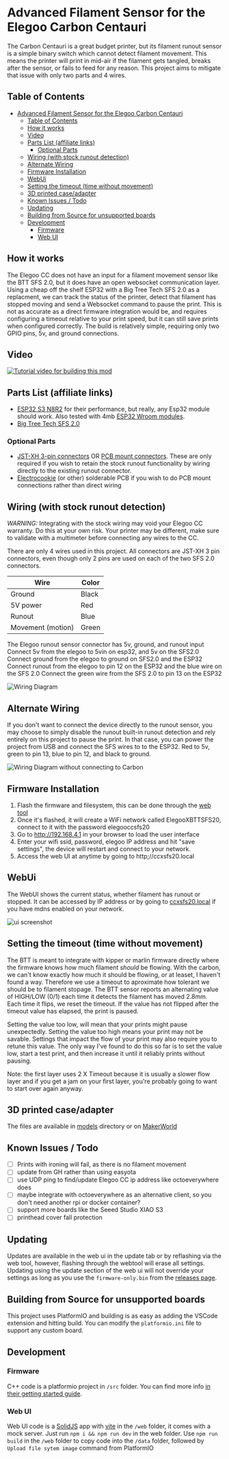 # Advanced Filament Sensor for the Elegoo Carbon Centauri

The Carbon Centauri is a great budget printer, but its filament runout sensor is a simple binary switch which cannot detect filament movement. This means the printer will print in mid-air if the filament gets tangled, breaks after the sensor, or fails to feed for any reason. This project aims to mitigate that issue with only two parts and 4 wires.

## Table of Contents

- [Advanced Filament Sensor for the Elegoo Carbon Centauri](#advanced-filament-sensor-for-the-elegoo-carbon-centauri)
  - [Table of Contents](#table-of-contents)
  - [How it works](#how-it-works)
  - [Video](#video)
  - [Parts List (affiliate links)](#parts-list-affiliate-links)
    - [Optional Parts](#optional-parts)
  - [Wiring (with stock runout detection)](#wiring-with-stock-runout-detection)
  - [Alternate Wiring](#alternate-wiring)
  - [Firmware Installation](#firmware-installation)
  - [WebUi](#webui)
  - [Setting the timeout (time without movement)](#setting-the-timeout-time-without-movement)
  - [3D printed case/adapter](#3d-printed-caseadapter)
  - [Known Issues / Todo](#known-issues--todo)
  - [Updating](#updating)
  - [Building from Source for unsupported boards](#building-from-source-for-unsupported-boards)
  - [Development](#development)
    - [Firmware](#firmware)
    - [Web UI](#web-ui)

## How it works

The Elegoo CC does not have an input for a filament movement sensor like the BTT SFS 2.0, but it does have an open websocket communication layer. Using a cheap off the shelf ESP32 with a Big Tree Tech SFS 2.0 as a replacment, we can track the status of the printer, detect that filament has stopped moving and send a Websocket command to pause the print. This is not as accurate as a direct firmware integration would be, and requires configuring a timeout relative to your print speed, but it can still save prints when configured correctly. The build is relatively simple, requiring only two GPIO pins, 5v, and ground connections.

## Video

[![Tutorial video for building this mod](https://img.youtube.com/vi/6JYKpZ3HX2Y/0.jpg)](https://www.youtube.com/watch?v=6JYKpZ3HX2Y)

## Parts List (affiliate links)

- [ESP32 S3 N8R2](https://amzn.to/4lHsUTo) for their performance, but really, any Esp32 module should work. Also tested with 4mb [ESP32 Wroom modules](https://amzn.to/4kjtDbU).
- [Big Tree Tech SFS 2.0](https://amzn.to/40uZ1wN)

### Optional Parts

- [JST-XH 3-pin connectors](https://amzn.to/4l4m1Ll) OR [PCB mount connectors](https://amzn.to/4ns8Ntx). These are only required if you wish to retain the stock runout functionality by wiring directly to the existing runout connector.
- [Electrocookie](https://amzn.to/4lqguyo) (or other) solderable PCB if you wish to do PCB mount connections rather than direct wiring

## Wiring (with stock runout detection)

_*WARNING:*_ Integrating with the stock wiring may void your Elegoo CC warranty. Do this at your own risk. Your printer may be different, make sure to validate with a multimeter before connecting any wires to the CC.

There are only 4 wires used in this project. All connectors are JST-XH 3 pin connectors, even though only 2 pins are used on each of the two SFS 2.0 connectors.

| Wire              | Color |
| ----------------- | ----- |
| Ground            | Black |
| 5V power          | Red   |
| Runout            | Blue  |
| Movement (motion) | Green |

The Elegoo runout sensor connector has 5v, ground, and runout input
Connect 5v from the elegoo to 5vin on esp32, and 5v on the SFS2.0
Connect ground from the elegoo to ground on SFS2.0 and the ESP32
Connect runout from the elegoo to pin 12 on the ESP32 and the blue wire on the SFS 2.0
Connect the green wire from the SFS 2.0 to pin 13 on the ESP32

![Wiring Diagram](wiring.png)

## Alternate Wiring

If you don't want to connect the device directly to the runout sensor, you may choose to simply disable the runout built-in runout detection and rely entirely on this project to pause the print. In that case, you can power the project from USB and connect the SFS wires to to the ESP32. Red to 5v, green to pin 13, blue to pin 12, and black to ground.

![Wiring Diagram without connecting to Carbon](wiring2.png)

## Firmware Installation

1. Flash the firmware and filesystem, this can be done through the [web tool](https://jonathanrowny.com/cc_sfs/)
2. Once it's flashed, it will create a WiFi network called ElegooXBTTSFS20, connect to it with the password elegooccsfs20
3. Go to http://192.168.4.1 in your browser to load the user interface
4. Enter your wifi ssid, password, elegoo IP address and hit "save settings", the device will restart and connect to your network.
5. Access the web UI at anytime by going to http;//ccxsfs20.local

## WebUi

The WebUI shows the current status, whether filament has runout or stopped. It can be accessed by IP address or by going to [ccxsfs20.local](http://ccxsfs20.local) if you have mdns enabled on your network.

![ui screenshot](ui.png)

## Setting the timeout (time without movement)

The BTT is meant to integrate with kipper or marlin firmware directly where the firmware knows how much filament _should_ be flowing. With the carbon, we can't know exactly how much it should be flowing, or at leaset, I haven't found a way. Therefore we use a timeout to aproximate how tolerant we should be to filament stopage. The BTT sensor reports an alternating value of HIGH/LOW (0/1) each time it detects the filament has moved 2.8mm. Each time it flips, we reset the timeout. If the value has not flipped after the timeout value has elapsed, the print is paused.

Setting the value too low, will mean that your prints might pause unexpectedly. Setting the value too high means your print may not be savable. Settings that impact the flow of your print may also require you to retune this value. The only way I've found to do this so far is to set the value low, start a test print, and then increase it until it reliably prints without pausing.

Note: the first layer uses 2 X Timeout because it is usually a slower flow layer and if you get a jam on your first layer, you're probably going to want to start over again anyway.

## 3D printed case/adapter

The files are available in [models](/models) directory or on [MakerWorld](https://makerworld.com/en/models/1594174-carbon-centauri-x-bigtreetech-sfs-2-0-mod)

## Known Issues / Todo

- [ ] Prints with ironing will fail, as there is no filament movement
- [ ] update from GH rather than using easyota
- [ ] use UDP ping to find/update Elegoo CC ip address like octoeverywhere does
- [ ] maybe integrate with octoeverywhere as an alternative client, so you don't need another rpi or docker container?
- [ ] support more boards like the Seeed Studio XIAO S3
- [ ] printhead cover fall protection

## Updating

Updates are available in the web ui in the update tab or by reflashing via the web tool, however, flashing through the webtool will erase all settings. Updating using the update section of the web ui will not override your settings as long as you use the `firmware-only.bin` from the [releases page](https://github.com/jrowny/cc_sfs/releases).

## Building from Source for unsupported boards

This project uses PlatformIO and building is as easy as adding the VSCode extension and hitting build. You can modify the `platformio.ini` file to support any custom board.

## Development

### Firmware

C++ code is a platformio project in `/src` folder. You can find more info [in their getting started guide](https://platformio.org/platformio-ide).

### Web UI

Web UI code is a [SolidJS](https://www.solidjs.com/) app with [vite](https://vite.dev/) in the `/web` folder, it comes with a mock server. Just run `npm i && npm run dev` in the web folder.
Use `npm run build` in the `/web` folder to copy code into the `/data` folder, followed by `Upload file sytem image` command from PlatformIO
